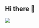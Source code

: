 ## Hi there 👋

<img src="https://capsule-render.vercel.app/api?type=waving&color=34B8E2&height=300&section=header&text=dain&fontSize=90" />

<!--
**kang-dain/kang-dain** is a ✨ _special_ ✨ repository because its `README.md` (this file) appears on your GitHub profile.

Here are some ideas to get you started:

- 🔭 I’m currently working on ...
- 🌱 I’m currently learning ...
- 👯 I’m looking to collaborate on ...
- 🤔 I’m looking for help with ...
- 💬 Ask me about ...
- 📫 How to reach me: ...
- 😄 Pronouns: ...
- ⚡ Fun fact: ...
-->
